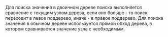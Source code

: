 Для поиска значения в двоичном дереве поиска выполняется сравнение с текущим узлом дерева, если оно больше - то поиск переходит в левое поддерево, иначе - в правое поддерево.
Для поиска значения в обычном дереве используется прямой обход дерева, в котором сравнивается значение узла с необходимым.